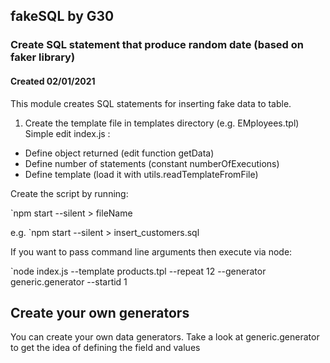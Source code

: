 ## fakeSQL by G30

### Create SQL statement that produce random date (based on faker library)

#### Created 02/01/2021

This module creates SQL statements for inserting fake data to table.

1. Create the template file in templates directory (e.g. EMployees.tpl)
   Simple edit index.js :

- Define object returned (edit function getData)
- Define number of statements (constant numberOfExecutions)
- Define template (load it with utils.readTemplateFromFile)

Create the script by running:

`npm start --silent > fileName

e.g. `npm start --silent > insert_customers.sql

If you want to pass command line arguments then execute via node:

`node index.js --template products.tpl --repeat 12 --generator generic.generator --startid 1

## Create your own generators

You can create your own data generators. Take a look at generic.generator to get the idea of defining the field and values
